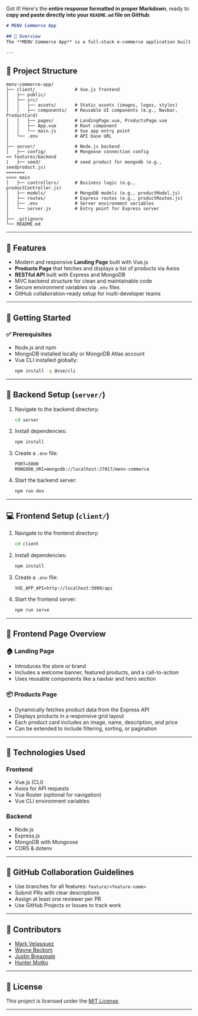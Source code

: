 Got it! Here's the **entire response formatted in proper Markdown**, ready to **copy and paste directly into your `README.md` file on GitHub**:

```markdown
# MENV Commerce App

## 🛒 Overview
The **MENV Commerce App** is a full-stack e-commerce application built using **MongoDB**, **Express**, **Node.js**, and **Vue.js**. The application allows users to browse products through a clean, responsive user interface, while product data is served via a secure RESTful API connected to a MongoDB database.

---
```
## 📁 Project Structure

```
menv-commerce-app/
├── client/               # Vue.js frontend
│   ├── public/
│   ├── src/
│   │   ├── assets/       # Static assets (images, logos, styles)
│   │   ├── components/   # Reusable UI components (e.g., Navbar, ProductCard)
│   │   ├── pages/        # LandingPage.vue, ProductsPage.vue
│   │   ├── App.vue       # Root component
│   │   └── main.js       # Vue app entry point
│   └── .env              # API base URL
│
├── server/               # Node.js backend
│   ├── config/           # Mongoose connection config
<< features/backend
|   ├── seed/             # seed product for mongodb (e.g., seedproduct.js)
=======
>>>> main
│   ├── controllers/      # Business logic (e.g., productController.js)
│   ├── models/           # MongoDB models (e.g., productModel.js)
│   ├── routes/           # Express routes (e.g., productRoutes.js)
│   ├── .env              # Server environment variables
│   └── server.js         # Entry point for Express server
│
├── .gitignore
└── README.md
```

---

## 🚀 Features

- Modern and responsive **Landing Page** built with Vue.js
- **Products Page** that fetches and displays a list of products via Axios
- **RESTful API** built with Express and MongoDB
- MVC backend structure for clean and maintainable code
- Secure environment variables via `.env` files
- GitHub collaboration-ready setup for multi-developer teams

---

## 🔧 Getting Started

### ✅ Prerequisites

- Node.js and npm
- MongoDB installed locally or MongoDB Atlas account
- Vue CLI installed globally:
  ```bash
  npm install -g @vue/cli
  ```

---

## 🔌 Backend Setup (`server/`)

1. Navigate to the backend directory:
   ```bash
   cd server
   ```
2. Install dependencies:
   ```bash
   npm install
   ```
3. Create a `.env` file:
   ```env
   PORT=5000
   MONGODB_URI=mongodb://localhost:27017/menv-commerce
   ```
4. Start the backend server:
   ```bash
   npm run dev
   ```

---

## 💻 Frontend Setup (`client/`)

1. Navigate to the frontend directory:
   ```bash
   cd client
   ```
2. Install dependencies:
   ```bash
   npm install
   ```
3. Create a `.env` file:
   ```env
   VUE_APP_API=http://localhost:5000/api
   ```
4. Start the frontend server:
   ```bash
   npm run serve
   ```

---

## 🧭 Frontend Page Overview

### 🏠 Landing Page

- Introduces the store or brand
- Includes a welcome banner, featured products, and a call-to-action
- Uses reusable components like a navbar and hero section

### 📦 Products Page

- Dynamically fetches product data from the Express API
- Displays products in a responsive grid layout
- Each product card includes an image, name, description, and price
- Can be extended to include filtering, sorting, or pagination

---

## 🧠 Technologies Used

### Frontend
- Vue.js (CLI)
- Axios for API requests
- Vue Router (optional for navigation)
- Vue CLI environment variables

### Backend
- Node.js
- Express.js
- MongoDB with Mongoose
- CORS & dotenv

---

## 📂 GitHub Collaboration Guidelines

- Use branches for all features: `feature/<feature-name>`
- Submit PRs with clear descriptions
- Assign at least one reviewer per PR
- Use GitHub Projects or Issues to track work

---

## 👥 Contributors

- [Mark Velasquez](https://github.com/MCVelasquez45)
- [Wayne Beckom](https://github.com/beckomw)
- [Justin Breazeale](https://github.com/JustinBreazeale)
- [Hunter Motko](https://github.com/hunterMotko)

---

## 📜 License

This project is licensed under the [MIT License](LICENSE).

---

